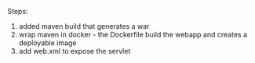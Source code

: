 Steps:
1. added maven build that generates a war
2. wrap maven in docker - the Dockerfile build the webapp and creates a deployable image 
3. add web.xml to expose the servlet
